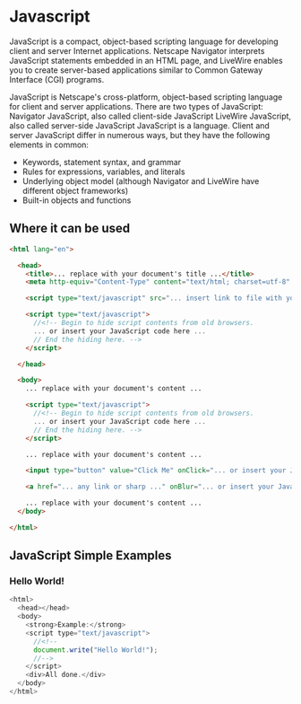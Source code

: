 # Javascript
JavaScript is a compact, object-based scripting language for developing client and server Internet applications. Netscape Navigator interprets JavaScript statements embedded in an HTML page, and LiveWire enables you to create server-based applications similar to Common Gateway Interface (CGI) programs.

JavaScript is Netscape's cross-platform, object-based scripting language for client and server applications. There are two types of JavaScript:
Navigator JavaScript, also called client-side JavaScript
LiveWire JavaScript, also called server-side JavaScript
      JavaScript is a language. Client and server JavaScript differ in numerous ways, but they have the following elements in common:
- Keywords, statement syntax, and grammar
- Rules for expressions, variables, and literals
- Underlying object model (although Navigator and LiveWire have different object frameworks)
- Built-in objects and functions

## Where it can be used
```html
<html lang="en">

  <head>
    <title>... replace with your document's title ...</title>
    <meta http-equiv="Content-Type" content="text/html; charset=utf-8" />

    <script type="text/javascript" src="... insert link to file with your JavaScript code here ..."></script>

    <script type="text/javascript">
      //<!-- Begin to hide script contents from old browsers.
      ... or insert your JavaScript code here ...
      // End the hiding here. -->
    </script>

  </head>

  <body>
    ... replace with your document's content ...

    <script type="text/javascript">
      //<!-- Begin to hide script contents from old browsers.
      ... or insert your JavaScript code here ...
      // End the hiding here. -->
    </script>

    ... replace with your document's content ...

    <input type="button" value="Click Me" onClick="... or insert your JavaScript code here ..." />

    <a href="... any link or sharp ..." onBlur="... or insert your JavaScript code here ...">... replace with your text ...</a>

    ... replace with your document's content ...
  </body>

</html>

```

##  JavaScript Simple Examples

### Hello World!
```js
<html>
  <head></head>
  <body>
    <strong>Example:</strong>
    <script type="text/javascript">
      //<!--
      document.write("Hello World!");
      //-->
    </script>
    <div>All done.</div>
  </body>
</html>
```

